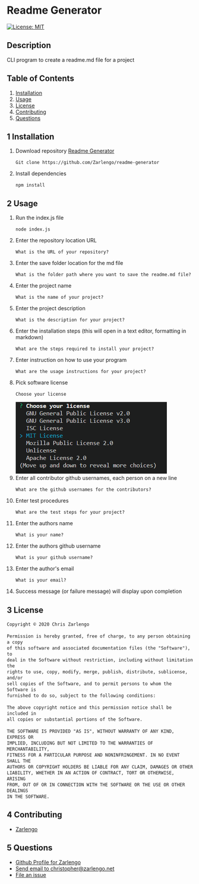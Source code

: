 # Readme Generator
[![License: MIT](https://img.shields.io/badge/License-MIT-yellow.svg)](https://opensource.org/licenses/MIT)

## Description
CLI program to create a readme.md file for a project

## Table of Contents

1. [Installation](#1-installation)
2. [Usage](#2-usage)
3. [License](#3-license)
4. [Contributing](#4-contributing)
5. [Questions](#5-questions)

## 1 Installation
1. Download repository [Readme Generator](https://github.com/Zarlengo/readme-generator)
    ```
    Git clone https://github.com/Zarlengo/readme-generator
    ```
2. Install dependencies
    ```
    npm install
    ```

## 2 Usage
1. Run the index.js file
    ```
    node index.js
    ```
2. Enter the repository location URL
    ```
    What is the URL of your repository?
    ```
2. Enter the save folder location for the md file
    ```
    What is the folder path where you want to save the readme.md file?
    ```
3. Enter the project name
    ```
    What is the name of your project?
    ```
4. Enter the project description
    ```
    What is the description for your project?
    ```
5. Enter the installation steps (this will open in a text editor, formatting in markdown)
    ```
    What are the steps required to install your project?
    ```
6. Enter instruction on how to use your program
    ```
    What are the usage instructions for your project?
    ```
7. Pick software license
    ```
    Choose your license
    ```
    ![license.jpg](./assets/license.jpg)
8. Enter all contributor github usernames, each person on a new line
    ```
    What are the github usernames for the contributors?
    ```
9. Enter test procedures
    ```
    What are the test steps for your project?
    ```
10. Enter the authors name
    ```
    What is your name?
    ```
11. Enter the authors github username
    ```
    What is your github username?
    ```
12. Enter the author's email
    ```
    What is your email?
    ```
13. Success message (or failure message) will display upon completion
## 3 License
    Copyright © 2020 Chris Zarlengo

    Permission is hereby granted, free of charge, to any person obtaining a copy
    of this software and associated documentation files (the "Software"), to 
    deal in the Software without restriction, including without limitation the 
    rights to use, copy, modify, merge, publish, distribute, sublicense, and/or
    sell copies of the Software, and to permit persons to whom the Software is
    furnished to do so, subject to the following conditions:

    The above copyright notice and this permission notice shall be included in
    all copies or substantial portions of the Software.

    THE SOFTWARE IS PROVIDED "AS IS", WITHOUT WARRANTY OF ANY KIND, EXPRESS OR
    IMPLIED, INCLUDING BUT NOT LIMITED TO THE WARRANTIES OF MERCHANTABILITY,
    FITNESS FOR A PARTICULAR PURPOSE AND NONINFRINGEMENT. IN NO EVENT SHALL THE
    AUTHORS OR COPYRIGHT HOLDERS BE LIABLE FOR ANY CLAIM, DAMAGES OR OTHER
    LIABILITY, WHETHER IN AN ACTION OF CONTRACT, TORT OR OTHERWISE, ARISING
    FROM, OUT OF OR IN CONNECTION WITH THE SOFTWARE OR THE USE OR OTHER DEALINGS
    IN THE SOFTWARE.

## 4 Contributing
* [Zarlengo](https://github.com/Zarlengo)

## 5 Questions
* [Github Profile for Zarlengo](https://github.com/Zarlengo)
* [Send email to christopher@zarlengo.net](mailto:christopher@zarlengo.net)
* [File an issue](https://github.com/Zarlengo/readme-generator/issues)
